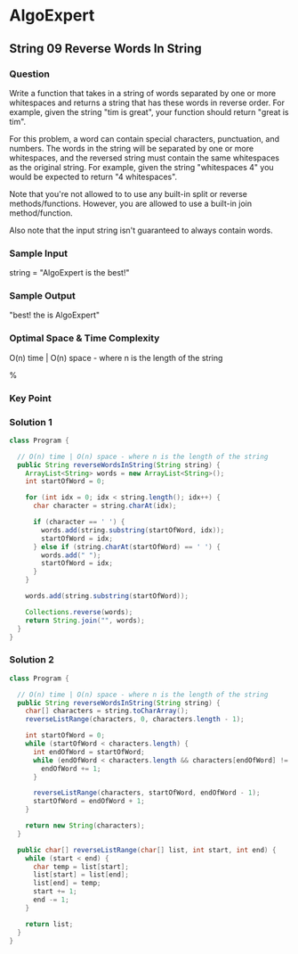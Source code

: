 # AlgoExpert

## String 09 Reverse Words In String

### Question

Write a function that takes in a string of words separated by one or more whitespaces and returns a string that has these words in reverse order. For example, given the string "tim is great", your function should return "great is tim".

For this problem, a word can contain special characters, punctuation, and numbers. The words in the string will be separated by one or more whitespaces, and the reversed string must contain the same whitespaces as the original string. For example, given the string "whitespaces    4" you would be expected to return "4    whitespaces".

Note that you're not allowed to to use any built-in split or reverse methods/functions. However, you are allowed to use a built-in join method/function.

Also note that the input string isn't guaranteed to always contain words.

### Sample Input

string = "AlgoExpert is the best!"

### Sample Output

"best! the is AlgoExpert"

### Optimal Space & Time Complexity

O(n) time | O(n) space - where n is the length of the string

%

### Key Point

### Solution 1

```java
class Program {

  // O(n) time | O(n) space - where n is the length of the string
  public String reverseWordsInString(String string) {
    ArrayList<String> words = new ArrayList<String>();
    int startOfWord = 0;

    for (int idx = 0; idx < string.length(); idx++) {
      char character = string.charAt(idx);

      if (character == ' ') {
        words.add(string.substring(startOfWord, idx));
        startOfWord = idx;
      } else if (string.charAt(startOfWord) == ' ') {
        words.add(" ");
        startOfWord = idx;
      }
    }

    words.add(string.substring(startOfWord));

    Collections.reverse(words);
    return String.join("", words);
  }
}

```

### Solution 2

```java
class Program {

  // O(n) time | O(n) space - where n is the length of the string
  public String reverseWordsInString(String string) {
    char[] characters = string.toCharArray();
    reverseListRange(characters, 0, characters.length - 1);

    int startOfWord = 0;
    while (startOfWord < characters.length) {
      int endOfWord = startOfWord;
      while (endOfWord < characters.length && characters[endOfWord] != ' ') {
        endOfWord += 1;
      }

      reverseListRange(characters, startOfWord, endOfWord - 1);
      startOfWord = endOfWord + 1;
    }

    return new String(characters);
  }

  public char[] reverseListRange(char[] list, int start, int end) {
    while (start < end) {
      char temp = list[start];
      list[start] = list[end];
      list[end] = temp;
      start += 1;
      end -= 1;
    }

    return list;
  }
}

```
